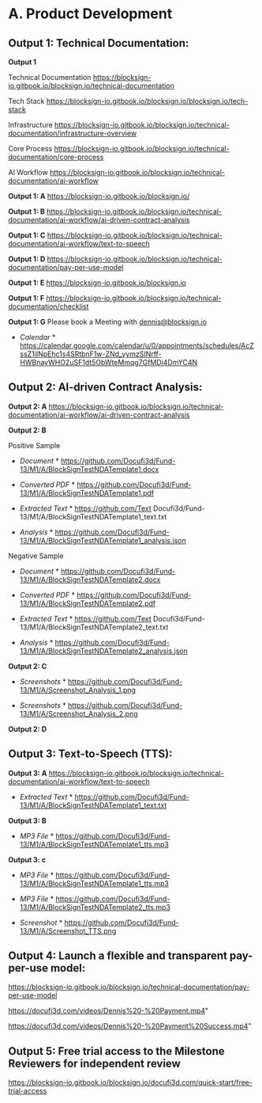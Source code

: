 # A. Product Development

## Output 1: Technical Documentation:


  **Output 1** 
  
  Technical Documentation https://blocksign-io.gitbook.io/blocksign.io/technical-documentation

  Tech Stack https://blocksign-io.gitbook.io/blocksign.io/blocksign.io/tech-stack
   
  Infrastructure https://blocksign-io.gitbook.io/blocksign.io/technical-documentation/infrastructure-overview

  Core Process https://blocksign-io.gitbook.io/blocksign.io/technical-documentation/core-process

  AI Workflow https://blocksign-io.gitbook.io/blocksign.io/technical-documentation/ai-workflow
  
  **Output 1: A** https://blocksign-io.gitbook.io/blocksign.io/

  **Output 1: B** https://blocksign-io.gitbook.io/blocksign.io/technical-documentation/ai-workflow/ai-driven-contract-analysis
  
  **Output 1: C** https://blocksign-io.gitbook.io/blocksign.io/technical-documentation/ai-workflow/text-to-speech
  
  **Output 1: D** https://blocksign-io.gitbook.io/blocksign.io/technical-documentation/pay-per-use-model
  
  **Output 1: E** https://blocksign-io.gitbook.io/blocksign.io
  
  **Output 1: F** https://blocksign-io.gitbook.io/blocksign.io/technical-documentation/checklist

  **Output 1: G** Please book a Meeting with dennis@blocksign.io 
  
  * *Calendar* * https://calendar.google.com/calendar/u/0/appointments/schedules/AcZssZ1iINpEhc1s4SRtbnF1w-ZNd_yymzSINrff-HWBnayWHO2uSF1dt5ObWteMmqg7GfMDi4DmYC4N

## Output 2: AI-driven Contract Analysis:

  **Output 2: A** https://blocksign-io.gitbook.io/blocksign.io/technical-documentation/ai-workflow/ai-driven-contract-analysis
  
  **Output 2: B**
  
  Positive Sample

  * *Document* * https://github.com/Docufi3d/Fund-13/M1/A/BlockSignTestNDATemplate1.docx

  * *Converted PDF* * https://github.com/Docufi3d/Fund-13/M1/A/BlockSignTestNDATemplate1.pdf

  * *Extracted Text* * https://github.com/Text Docufi3d/Fund-13/M1/A/BlockSignTestNDATemplate1_text.txt

  * *Analysis* * https://github.com/Docufi3d/Fund-13/M1/A/BlockSignTestNDATemplate1_analysis.json

  Negative Sample
  
  * *Document* * https://github.com/Docufi3d/Fund-13/M1/A/BlockSignTestNDATemplate2.docx
  
  * *Converted PDF* * https://github.com/Docufi3d/Fund-13/M1/A/BlockSignTestNDATemplate2.pdf

  * *Extracted Text* * https://github.com/Text Docufi3d/Fund-13/M1/A/BlockSignTestNDATemplate2_text.txt

  * *Analysis* * https://github.com/Docufi3d/Fund-13/M1/A/BlockSignTestNDATemplate2_analysis.json

  **Output 2: C**

  * *Screenshots* * https://github.com/Docufi3d/Fund-13/M1/A/Screenshot_Analysis_1.png
  
  * *Screenshots* * https://github.com/Docufi3d/Fund-13/M1/A/Screenshot_Analysis_2.png
  
 **Output 2: D**
 
## Output 3: Text-to-Speech (TTS):

  **Output 3: A** https://blocksign-io.gitbook.io/blocksign.io/technical-documentation/ai-workflow/text-to-speech

  * *Extracted Text* * https://github.com/Docufi3d/Fund-13/M1/A/BlockSignTestNDATemplate1_text.txt

  **Output 3: B** 
  
  * *MP3 File* * https://github.com/Docufi3d/Fund-13/M1/A/BlockSignTestNDATemplate1_tts.mp3
 
  **Output 3: c**

  * *MP3 File* * https://github.com/Docufi3d/Fund-13/M1/A/BlockSignTestNDATemplate1_tts.mp3
  
  * *MP3 File* * https://github.com/Docufi3d/Fund-13/M1/A/BlockSignTestNDATemplate2_tts.mp3

  * *Screenshot* * https://github.com/Docufi3d/Fund-13/M1/A/Screenshot_TTS.png
  
## Output 4: Launch a flexible and transparent pay-per-use model:

  https://blocksign-io.gitbook.io/blocksign.io/technical-documentation/pay-per-use-model

  https://docufi3d.com/videos/Dennis%20-%20Payment.mp4"
 
  https://docufi3d.com/videos/Dennis%20-%20Payment%20Success.mp4" 

## Output 5: Free trial access to the Milestone Reviewers for independent review

  https://blocksign-io.gitbook.io/blocksign.io/docufi3d.com/quick-start/free-trial-access
